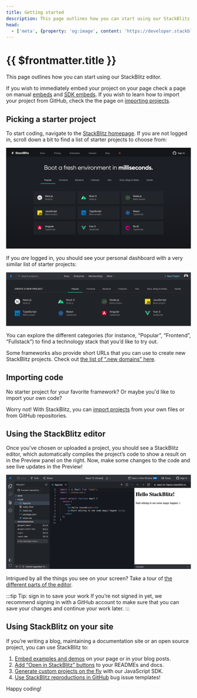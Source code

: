 ```yaml
---
title: Getting started
description: This page outlines how you can start using our StackBlitz editor.
head:
  - ['meta', {property: 'og:image', content: 'https://developer.stackblitz.com/img/og/getting-started.png'}]
---
```


# {{ $frontmatter.title }}

This page outlines how you can start using our StackBlitz editor.

If you wish to immediately embed your project on your page check a page on manual [embeds](/guides/integration/embedding) and [SDK embeds](/platform/api/javascript-sdk). If you wish to learn how to import your project from GitHub, check the the page on [importing projects](/guides/user-guide/importing-projects).

## Picking a starter project

To start coding, navigate to the [StackBlitz homepage](https://stackblitz.com/). If you are not logged in, scroll down a bit to find a list of starter projects to choose from:

![Project Starter Dashboard](./assets/project-starters-public.png)

If you _are_ logged in, you should see your personal dashboard with a very similar list of starter projects:

![Project Starter Dashboard](./assets/project-starters.png)

You can explore the different categories (for instance, “Popular”, “Frontend”, “Fullstack”) to find a technology stack that you’d like to try out.

Some frameworks also provide short URLs that you can use to create new StackBlitz projects. Check out [the list of “.new domains” here](/guides/user-guide/starter-projects#new-domains).

## Importing code

No starter project for your favorite framework? Or maybe you'd like to import your own code?

Worry not! With StackBlitz, you can [import projects](/guides/user-guide/importing-projects) from your own files or from GitHub repositories.

## Using the StackBlitz editor

Once you’ve chosen or uploaded a project, you should see a StackBlitz editor, which automatically compiles the project’s code to show a result on in the Preview panel on the right. Now, make some changes to the code and see live updates in the Preview!

![The StackBlitz editor showing the React TypeScript starter project](./assets/getting-started-editor.png)

Intrigued by all the things you see on your screen? Take a tour of [the different parts of the editor](/guides/user-guide/ide-whats-on-your-screen).

:::tip Tip: sign in to save your work
If you’re not signed in yet, we recommend signing in with a GitHub account to make sure that you can save your changes and continue your work later.
:::

## Using StackBlitz on your site

If you’re writing a blog, maintaining a documentation site or an open source project, you can use StackBlitz to:

1. [Embed examples and demos](/guides/integration/embedding) on your page or in your blog posts.
2. [Add “Open in StackBlitz” buttons](/guides/integration/open-from-github) to your READMEs and docs.
3. [Generate custom projects on the fly](/guides/integration/create-with-sdk) with our JavaScript SDK.
4. [Use StackBlitz reproductions in GitHub](/guides/integration/bug-reproductions) bug issue templates!

Happy coding!
